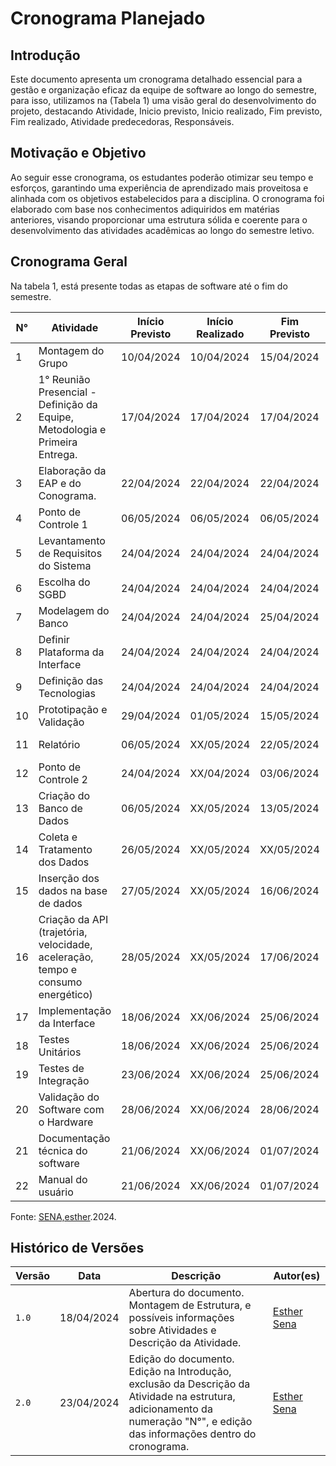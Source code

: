 # Cronograma Planejado

## Introdução
Este documento apresenta um cronograma detalhado essencial para a gestão e organização eficaz da equipe de software ao longo do semestre, para isso, utilizamos na (Tabela 1) uma visão geral do desenvolvimento  do projeto, destacando Atividade, Inicio previsto, Inicio realizado, Fim previsto, Fim realizado, Atividade predecedoras, Responsáveis.

## Motivação e Objetivo

Ao seguir esse cronograma, os estudantes poderão otimizar seu tempo e esforços, garantindo uma experiência de aprendizado mais proveitosa e alinhada com os objetivos estabelecidos para a disciplina. O cronograma foi elaborado com base nos conhecimentos adiquiridos em matérias anteriores, visando proporcionar uma estrutura sólida e coerente para o desenvolvimento das atividades acadêmicas ao longo do semestre letivo.


## Cronograma Geral

Na tabela 1, está presente todas as etapas de software até o fim do semestre.

N° | Atividade     | Início Previsto | Início Realizado | Fim Previsto | Fim Realizado | Atividades Predecessoras         | Responsáveis |
|-----|---------------|------------|------------------|--------------|---------------|-----------------------|--------------|
| 1 | Montagem do Grupo		  |10/04/2024	    | 10/04/2024	    | 15/04/2024	  |17/04/2024	   |                       | Todos     |
| 2 | 1° Reunião Presencial - Definição da Equipe, Metodologia e Primeira Entrega.  |17/04/2024	|17/04/2024	| 17/04/2024 |17/04/2024	|    | Todos     |
| 3 | Elaboração da EAP e do Conograma.	|22/04/2024	 | 22/04/2024	 | 22/04/2024	 | 22/04/2024	 |2| Todos     |
| 4 |Ponto de Controle 1 |06/05/2024	|06/05/2024	|06/05/2024	|06/05/2024	 | 1, 2 e 3 | Todos    |
| 5 | Levantamento de Requisitos do Sistema	|24/04/2024	| 24/04/2024	|24/04/2024 | 24/04/2024	| | Todos|
| 6 | Escolha do SGBD	| 24/04/2024	 | 24/04/2024	|  24/04/2024	  | 24/04/20244	| | Todos    |
| 7 | Modelagem do Banco		|24/04/2024	 | 24/04/2024	|  25/04/2024	  | 25/04/2024	| | Izabella |
| 8 | Definir Plataforma da Interface		| 24/04/2024	 | 24/04/2024	|  24/04/2024	  | 24/04/2024	| | Todos |
| 9 | Definição das Tecnologias | 24/04/2024	 | 24/04/2024	|  24/04/2024	  | 24/04/2024	| | Todos |
| 10 | Prototipação e Validação		| 29/04/2024	| 01/05/2024	| 15/05/2024	| XX/05/2024	| 5 | Raquel e Esther |
| 11 | Relatório	| 06/05/2024		 | XX/05/2024	|  22/05/2024	  | XX/05/2024	|5, 6, 7, 8, 9 e 11 | Todos |
| 12 | Ponto de Controle 2 | 24/04/2024	 | XX/04/2024	| 03/06/2024	| XX/06/2024	| | Todos |
| 13 | Criação do Banco de Dados		 | 06/05/2024	| XX/05/2024	| 13/05/2024	| XX/05/2024	| | Raquel 	 |
| 14 | Coleta e Tratamento dos Dados		| 26/05/2024	 | XX/05/2024	| XX/05/2024	| XX/05/2024 | 14  | Izabella e Mariiana |
| 15 | Inserção dos dados na base de dados | 27/05/2024	| XX/05/2024	 | 16/06/2024	 | XX/06/2024	 | 13 e 14 |  Esther, Gabriel e Izabella	 |
| 16 | Criação da API (trajetória, velocidade, aceleração, tempo e consumo energético) | 28/05/2024	| XX/05/2024	 | 17/06/2024		 | XX/06/2024	 | |  Artur, Mateus e Lucas Oliveira	 |
| 17 | Implementação da Interface		|18/06/2024		| XX/06/2024	| 25/06/2024		| XX/06/2024	 | 16 |  Artur e Mateus	 |
| 18 | Testes Unitários | 18/06/2024	| XX/06/2024	 | 25/06/2024	 	 | XX/06/2024	 | |  Mariiana e Gabriel	 |
| 19 | Testes de Integração		| 23/06/2024	| XX/06/2024	 | 25/06/2024	 | XX/06/2024	 | |  Lucas Oliveira e Miguel	 |
| 20 | Validação do Software com o Hardware		| 28/06/2024	| XX/06/2024	 | 28/06/2024	 | XX/06/2024	 | | Raquel e Esther	 |
| 21 | Documentação técnica do software    | 21/06/2024	| XX/06/2024 | 01/07/2024	 | XX/07/2024	|         | Todos |
| 22 | Manual do usuário  | 21/06/2024	| XX/06/2024 | 01/07/2024	 | XX/07/2024	|         | Todos |

Fonte: [SENA,esther](https://github.com/esmsena).2024.

## Histórico de Versões

| Versão |     Data    | Descrição   | Autor(es) | 
| ------ | ----------- | ----------- | --------- | 
| `1.0`  | 18/04/2024  | Abertura do documento. Montagem de Estrutura, e possíveis informações sobre Atividades e Descrição da Atividade.  | [Esther Sena](https://github.com/esmsena)|
| `2.0`  | 23/04/2024  | Edição do documento. Edição na Introdução, exclusão da Descrição da Atividade na estrutura, adicionamento da numeração "N°", e edição das informações dentro do cronograma.  | [Esther Sena](https://github.com/esmsena)|

